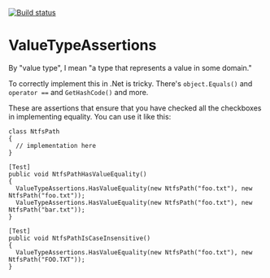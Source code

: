 [![Build status](https://ci.appveyor.com/api/projects/status/drlkrd4ftaou35j1/branch/master?svg=true)](https://ci.appveyor.com/project/JayBazuzi/valuetypeassertions/branch/master)


# ValueTypeAssertions

By "value type", I mean "a type that represents a value in some domain."

To correctly implement this in .Net is tricky. There's `object.Equals()` and `operator ==` and `GetHashCode()` and more. 

These are assertions that ensure that you have checked all the checkboxes in implementing equality. You can use it like this:

```
class NtfsPath
{
  // implementation here
}

[Test]
public void NtfsPathHasValueEquality()
{
  ValueTypeAssertions.HasValueEquality(new NtfsPath("foo.txt"), new NtfsPath("foo.txt"));
  ValueTypeAssertions.HasValueEquality(new NtfsPath("foo.txt"), new NtfsPath("bar.txt"));
}

[Test]
public void NtfsPathIsCaseInsensitive()
{
  ValueTypeAssertions.HasValueEquality(new NtfsPath("foo.txt"), new NtfsPath("FOO.TXT"));
}
```
